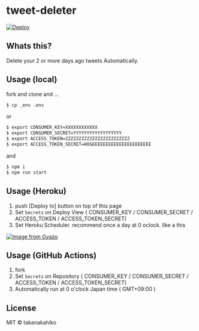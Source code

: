 # tweet-deleter

[![Deploy](https://www.herokucdn.com/deploy/button.svg)](https://heroku.com/deploy?template=https://github.com/yumechi/tweet-deleter/tree/master)

## Whats this?

Delete your 2 or more days ago tweets Automatically.

## Usage (local)

fork and clone and ...

```bash
$ cp _env .env
```

or

```bash
$ export CONSUMER_KEY=XXXXXXXXXXXX
$ export CONSUMER_SECRET=YYYYYYYYYYYYYYYYYY
$ export ACCESS_TOKEN=ZZZZZZZZZZZZZZZZZZZZZZZZ
$ export ACCESS_TOKEN_SECRET=HOGEEEEEEEEEEEEEEEEEEEEEE
```

and

```bash
$ npm i
$ npm run start
```

## Usage  (Heroku)

1. push [Deploy to] button on top of this page
2. Set `Secrets` on Deploy View ( CONSUMER_KEY / CONSUMER_SECRET / ACCESS_TOKEN / ACCESS_TOKEN_SECRET)
3. Set Heroku Scheduler. recommend once a day at 0 oclock. like a this

[![Image from Gyazo](https://i.gyazo.com/23ac5cbfd85f96a90e582d4798aec5df.png)](https://gyazo.com/23ac5cbfd85f96a90e582d4798aec5df)


## Usage (GitHub Actions)

1. fork
2. Set `Secrets` on Repository ( CONSUMER_KEY / CONSUMER_SECRET / ACCESS_TOKEN / ACCESS_TOKEN_SECRET)
3. Automatically run at 0 o'clock Japan time ( GMT+09:00 )

## License

MIT &copy; takanakahiko

